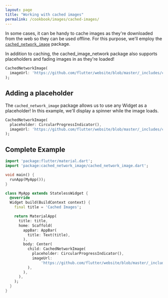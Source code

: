 ```yaml
---
layout: page
title: "Working with cached images"
permalink: /cookbook/images/cached-images/
---
```


In some cases, it can be handy to cache images as they're downloaded from the 
web so they can be used offline. For this purpose, we'll employ the 
[`cached_network_image`](https://pub.dartlang.org/packages/cached_network_image)
package.

In addition to caching, the cached_image_network package also supports 
placeholders and fading images in as they're loaded! 

<!-- skip -->
```dart
CachedNetworkImage(
  imageUrl: 'https://github.com/flutter/website/blob/master/_includes/code/layout/lakes/images/lake.jpg?raw=true',
);
```

## Adding a placeholder

The `cached_network_image` package allows us to use any Widget as a placeholder! 
In this example, we'll display a spinner while the image loads.

<!-- skip -->
```dart
CachedNetworkImage(
  placeholder: CircularProgressIndicator(),
  imageUrl: 'https://github.com/flutter/website/blob/master/_includes/code/layout/lakes/images/lake.jpg?raw=true',
);
``` 

## Complete Example

<!-- skip -->
```dart
import 'package:flutter/material.dart';
import 'package:cached_network_image/cached_network_image.dart';

void main() {
  runApp(MyApp());
}

class MyApp extends StatelessWidget {
  @override
  Widget build(BuildContext context) {
    final title = 'Cached Images';

    return MaterialApp(
      title: title,
      home: Scaffold(
        appBar: AppBar(
          title: Text(title),
        ),
        body: Center(
          child: CachedNetworkImage(
            placeholder: CircularProgressIndicator(),
            imageUrl:
                'https://github.com/flutter/website/blob/master/_includes/code/layout/lakes/images/lake.jpg?raw=true',
          ),
        ),
      ),
    );
  }
}
```

